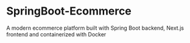 # SpringBoot-Ecommerce
A modern ecommerce platform built with Spring Boot backend, Next.js frontend and containerized with Docker

